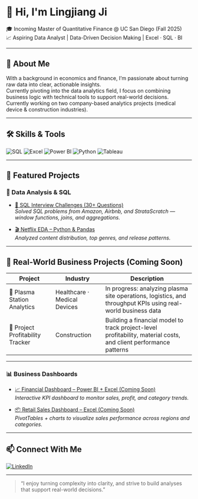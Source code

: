 # 👋 Hi, I'm Lingjiang Ji

🎓 Incoming Master of Quantitative Finance @ UC San Diego (Fall 2025)  
📈 Aspiring Data Analyst | Data-Driven Decision Making | Excel · SQL · BI

---

## 💼 About Me

With a background in economics and finance, I’m passionate about turning raw data into clear, actionable insights.  
Currently pivoting into the data analytics field, I focus on combining business logic with technical tools to support real-world decisions.
Currently working on two company-based analytics projects (medical device & construction industries).


---

## 🛠 Skills & Tools

![SQL](https://img.shields.io/badge/SQL-Intermediate-blue?logo=mysql)
![Excel](https://img.shields.io/badge/Excel-Advanced-green?logo=microsoft-excel)
![Power BI](https://img.shields.io/badge/PowerBI-Dashboarding-yellow?logo=powerbi)
![Python](https://img.shields.io/badge/Python-Pandas%20&%20Numpy-blue?logo=python)
![Tableau](https://img.shields.io/badge/Tableau-Data%20Viz-orange?logo=tableau)

---

## 📁 Featured Projects

### 🧪 Data Analysis & SQL

- [🧠 SQL Interview Challenges (30+ Questions)](https://github.com/Lingjiang-Ji/SQL-for-Data-Analyst-Interviews-Practice-Project-)  
  *Solved SQL problems from Amazon, Airbnb, and StrataScratch — window functions, joins, and aggregations.*

- [🎬 Netflix EDA – Python & Pandas](https://github.com/Lingjiang-Ji/netflix-eda-project)  
  *Analyzed content distribution, top genres, and release patterns.*

---

## 🏢 Real-World Business Projects (Coming Soon)

| Project | Industry | Description |
|--------|----------|-------------|
| 🧪 Plasma Station Analytics | Healthcare · Medical Devices | In progress: analyzing plasma site operations, logistics, and throughput KPIs using real-world business data |
| 🧱 Project Profitability Tracker | Construction | Building a financial model to track project-level profitability, material costs, and client performance patterns |

---

### 📊 Business Dashboards

- [📈 Financial Dashboard – Power BI + Excel (Coming Soon)](https://github.com/Lingjiang-Ji/financial-dashboard-powerbi)  
  *Interactive KPI dashboard to monitor sales, profit, and category trends.*

- [📦 Retail Sales Dashboard – Excel (Coming Soon)](https://github.com/Lingjiang-Ji/excel-retail-dashboard)  
  *PivotTables + charts to visualize sales performance across regions and categories.*

---

## 📫 Connect With Me

[![LinkedIn](https://img.shields.io/badge/LinkedIn-View%20Profile-blue?logo=linkedin)](https://www.linkedin.com/in/lingjiang-ji-417122360/)  


---

> “I enjoy turning complexity into clarity, and strive to build analyses that support real-world decisions.”
